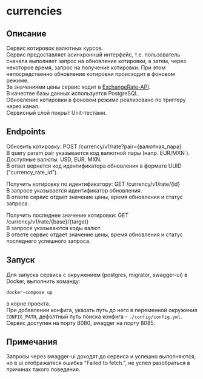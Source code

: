 # currencies

## Описание
Cервис котировок валютных курсов.  
Сервис предоставляет асинхронный интерфейс, т.е. пользователь сначала
выполняет запрос на обновление котировки, а затем, через некоторое время,
запрос на получение котировки. При этом непосредственно обновление
котировки происходит в фоновом режиме.  
За значениями цены сервис ходит в [ExchangeRate-API](https://www.exchangerate-api.com/).  
В качестве базы данных используется PostgreSQL.  
Обновление котировки в фоновом режиме реализовано по триггеру через канал.  
Сервисный слой покрыт Unit-тестами.
    
## Endpoints
Обновить котировку: POST /currency/v1/rate?pair={валютная_пара}  
В query param pair указывается код валютной пары (напр. EUR/MXN ).   
Доступные валюты: USD, EUR, MXN.  
В ответ вернется код идентификатора обновления в формате UUID ("currency_rate_id").

Получить котировку по идентификатору: GET /currency/v1/rate/{id}  
В запросе указывается идентификатор обновления.   
В ответе сервис отдает значение цены, время обновления и статус запроса.  

Получить последнее значение котировки: GET /currency/v1/rate/{base}/{target}  
В запросе указываются коды валют.   
В ответе сервис отдает значение цены, время обновления и статус последнего успешного запроса.
    
## Запуск
Для запуска сервиса с окружением (postgres, migrator, swagger-ui) в Docker, выполнить команду:

    docker-compose up

в корне проекта.  
При добавлении конфига, указать путь до него в переменной окружения `CONFIG_PATH`, 
дефолтный путь поиска конфига - `./config/config.yml`.  
Сервис доступен на порту 8080, swagger на порту 8085.
    
    
## Примечания
Запросы через swagger-ui доходят до сервиса и успешно выполняются, но в ui отображатеся ошибка "Failed to fetch.", не успел разобраться в причинах такого поведения.
